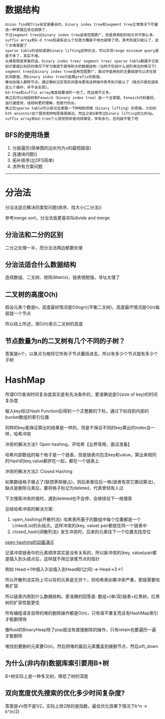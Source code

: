 # 数据结构

```
Union find和Trie肯定是要会的，binary index tree和segment tree正常情况下尽量选一种掌握应该也就够了，
不过segment tree比binary index tree适用范围更广，但是真用到的地方并不那么多。
suffix array和k-d tree知道有这么个玩意大概能干啥也就够了吧。真考到就只能认了，这个太难掌握了
sparse table的话知道是binary lifting这种办法，可以实现range minimum query就差不多了，其实不难。
从难易程度来看的话，binary index tree/ segment tree/ sparse table都属于已有知识掌握比较好的情况下学习难度不是特别大的数据结构（当然不包括什么进阶用法的情况下）
segment tree比binary index tree适用范围更广，面试中能用到的主要就是可以求任意区间极值，而binary index tree只能算prefix的极值。
像动态插入删除节点，通过懒标记实现区间查询更改这种操作真考到只能认了（我也只是知道有这么个操作，并不会实现）。
kd-tree和suffix array难度就要进阶一些了。而且细节又多。
再之后可以线段树和Fenwick（binary index tree）选一个去掌握。Fenwick代码量短，运行速度快，线段树更好理解，但是代码长。
再之后sparse table可以尝试去掌握一下RMQ和倍增（binary lifting）的思路，力扣的kth ancestor这个题目和RMQ思路很接近。而且之前G家考过binary lifting优化的dp。
suffix array和kd-tree个人感觉除非是闲得难受，学有余力，否则就不管了吧
```

## BFS的使用场景

1. 分层遍历(简单图的边长均为x的最短路径)
2. 连通块问题()
3. 拓补排序(比DFS简单)
4. 求所有方案问题

---

# 分治法

分治法适合解决同类型问题(排序、找大小(二分法))

参考merge sort，分治法我更喜欢叫divide and merge

## 分治法和二分的区别

二分之处理一半，而分治法两边都要处理

## 分治法适合什么数据结构

连续数组、二叉树、矩阵(Matrix)，链表很勉强，寻址太慢了

## 二叉树的高度O(h)

假设元素个数是n，高度最好情况是O(logn)(平衡二叉树)，高度最坏情况是O(n)每层就一个节点

所以综上所述，用O(h)表示二叉树的高度

## 节点数量为n的二叉树有几个不同的子树？

答案是n个，以某点为根将它所有子节点囊括进去，所以有多少个节点就有多少个子树

# HashMap

所谓O(1)查询时间复杂度其实是有先决条件的，更准确说是O(size of key)的时间复杂度

输入key经过Hash Function后得到一个正整数的下标，通过下标找到内部的bucket数组的索引位置

同样的key能保证算出的结果是一样的，但是不保证不同的key算出的index会一样，哈希冲突

冲突的解决方法1: Open hashing，开哈希【业界常用，面试准备】

哈希内部数组的每个格子是一个链表，但是链表内包含key和value，算出来相同的Hash的key,value都挤在一起，都在一个链表上

冲突的解决方法2: Closed Hashing

如果数组格子被占了(联想茅厕被占)，则后来者往后一格(或者有其它挪动算法)，缺点是删除元素后，要将格子标记为deleted，代表曾经有人过

下次搜索冲突的值时，遇到deleted也不会停，会继续往下一格搜索

总结哈希冲突的解决方案:

1. open_hashing(开散列法): 哈希表所基于的数组中每个位置都是一个LinkedList的头结点。这样冲突的(key, value) pair都放在同一个链表中
2. closed_hash(闭散列法): 发生冲突时，后来的元素往下一个位置去找空位

[open hashing的动画演示](https://cs.usfca.edu/~galles/visualization/OpenHash.html)

记录冲突链表中的元素顺序其实是没有关系的，所以新冲突的(key, value)pair都是插入到头结点后，这样就不用记录尾节点的指针

例如 Head->1中插入3(会插入到Head和1之间)  =>  Head->3->1

所以开散列法实际上可以存的元素是无穷个，但哈希表如果冲突严重，那就需要哈希扩容

所以链表内用到什么数据结构，更准确的回答是: 数组+(单/双)链表+红黑树，红黑树的扩容性能更佳

所有编程语言自带的堆的删除操作都是O(n)，只有值不重复而且有HashMap索引才能删得快

像Rust的BinaryHeap除了pop就没有直接删除的操作，只有retain也要遍历一遍才能删除

堆找到要删的元素要O(n)，然后把堆的最后元素覆盖到被删节点，然后sift_down

## 为什么(非内存)数据库索引要用B+树

B+树实际上是一种多叉树，降低了树的深度

## 双向宽度优先搜索的优化多少时间复杂度?

答案是√n而不是1/2，实际上除2除的是指数，最佳优化效果下情况下k^n -> k^(n/2)